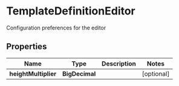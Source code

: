 

# TemplateDefinitionEditor

Configuration preferences for the editor

## Properties

Name | Type | Description | Notes
------------ | ------------- | ------------- | -------------
**heightMultiplier** | **BigDecimal** |  |  [optional]




